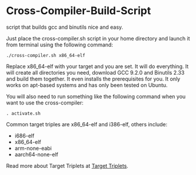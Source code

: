 # Cross-Compiler-Build-Script
script that builds gcc and binutils nice and easy.

Just place the cross-compiler.sh script in your home directory and launch it from terminal using the following command:

    ./cross-compiler.sh x86_64-elf

Replace x86_64-elf with your target and you are set. It will do everything. It will create all directories you need, download GCC 9.2.0 and Binutils 2.33 and build them together. It even installs the prerequisites for you. It only works on apt-based systems and has only been tested on Ubuntu.

You will also need to run something like the following command when you want to use the cross-compiler:

    . activate.sh

Common target triples are x86_64-elf and i386-elf, others include:
 - i686-elf
 - x86_64-elf
 - arm-none-eabi
 - aarch64-none-elf
 
Read more about Target Triplets at [Target Triplets](https://wiki.osdev.org/Target_Triplet).
